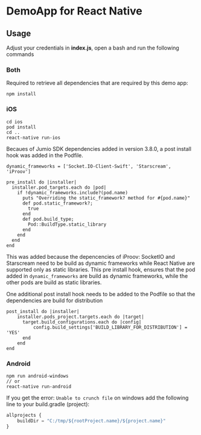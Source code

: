 # DemoApp for React Native

## Usage

Adjust your credentials in **index.js**, open a bash and run the following commands

### Both
Required to retrieve all dependencies that are required by this demo app:
```
npm install
```

### iOS

```
cd ios
pod install
cd ..
react-native run-ios
```

Becaues of Jumio SDK dependencies added in version 3.8.0, a post install hook was added in the Podfile.
```
dynamic_frameworks = ['Socket.IO-Client-Swift', 'Starscream', 'iProov']

pre_install do |installer|
  installer.pod_targets.each do |pod|
    if !dynamic_frameworks.include?(pod.name)
      puts "Overriding the static_framework? method for #{pod.name}"
      def pod.static_framework?;
        true
      end
      def pod.build_type;
        Pod::BuildType.static_library
      end
    end
  end
end
```
This was added because the depencencies of iProov: SocketIO and Starscream need to be build as dynamic frameworks while React Native are supported only as static libraries. This pre install hook, ensures that the pod added in `dynamic_frameworks` are build as dynamic frameworks, while the other pods are build as static libraries.

One additional post install hook needs to be added to the Podfile so that the dependencies are build for distribution
```
post_install do |installer|
    installer.pods_project.targets.each do |target|
      target.build_configurations.each do |config|
          config.build_settings['BUILD_LIBRARY_FOR_DISTRIBUTION'] = 'YES'
      end
    end
end
```

### Android

```
npm run android-windows
// or
react-native run-android
```

If you get the error: ```Unable to crunch file``` on windows add the following line to your build.gradle (project):
```javascript
allprojects {
    buildDir = "C:/tmp/${rootProject.name}/${project.name}"
}
```
